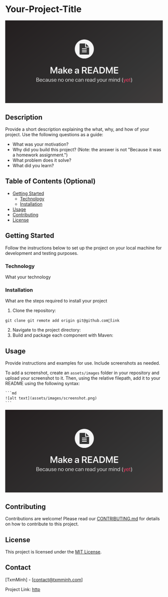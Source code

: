 # Your-Project-Title
<img src="assets/images/read-me.png" width="1000" />

## Description

Provide a short description explaining the what, why, and how of your project. Use the following questions as a guide:

- What was your motivation?
- Why did you build this project? (Note: the answer is not "Because it was a homework assignment.")
- What problem does it solve?
- What did you learn?

## Table of Contents (Optional)
 
- [Getting Started](#getting-started)
   - [Technology](#technology)
   - [Installation](#installation)
- [Usage](#usage)
- [Contributing](#contributing)
- [License](#license)

## Getting Started
Follow the instructions below to set up the project on your local machine for development and testing purposes.
### Technology
What your technology

### Installation
What are the steps required to install your project
1. Clone the repository:

```git clone git remote add origin git@github.com🔗link```

2. Navigate to the project directory:
3. Build and package each component with Maven:

## Usage

Provide instructions and examples for use. Include screenshots as needed.

To add a screenshot, create an `assets/images` folder in your repository and upload your screenshot to it. Then, using the relative filepath, add it to your README using the following syntax:

    ```md
    ![alt text](assets/images/screenshot.png)
    ```
    
![read me](assets/images/read-me.png)

## Contributing
Contributions are welcome! Please read our [CONTRIBUTING.md](CONTRIBUTING.md) for details on how to contribute to this project.

## License
This project is licensed under the [MIT License](LICENSE).

## Contact
[TxmMinh] - [contact@txmminh.com]

Project Link: [http](https://github.com/txm-minh21/How-to-write-a-README)
 
